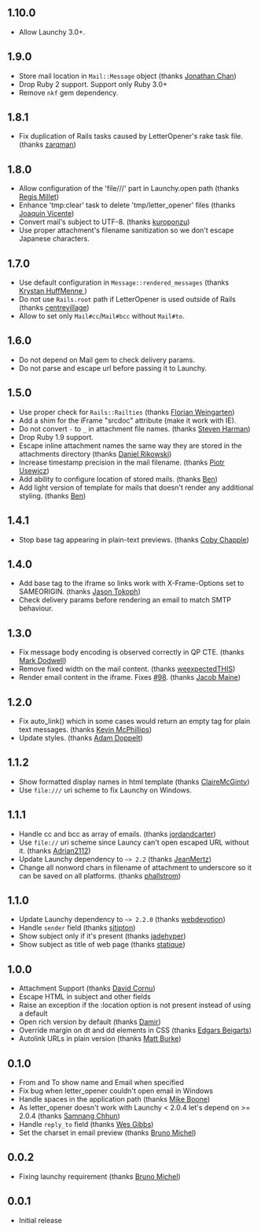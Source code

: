 ## 1.10.0 ##
  * Allow Launchy 3.0+.

## 1.9.0 ##
  * Store mail location in `Mail::Message` object (thanks [Jonathan Chan](https://github.com/jonmchan))
  * Drop Ruby 2 support. Support only Ruby 3.0+
  * Remove `nkf` gem dependency.

## 1.8.1 ##
 * Fix duplication of Rails tasks caused by LetterOpener's rake task file. (thanks [zarqman](https://github.com/zarqman))

## 1.8.0 ##
 * Allow configuration of the 'file///' part in Launchy.open path (thanks [
Regis Millet](https://github.com/Kulgar))
 * Enhance 'tmp:clear' task to delete 'tmp/letter_opener' files (thanks [Joaquín Vicente](https://github.com/wacko))
 * Convert mail's subject to UTF-8. (thanks [kuroponzu](https://github.com/kuroponzu))
 * Use proper attachment's filename sanitization so we don't escape Japanese characters.

## 1.7.0 ##
 * Use default configuration in `Message::rendered_messages` (thanks [Krystan HuffMenne
](https://github.com/gitKrystan))
 * Do not use `Rails.root` path if LetterOpener is used outside of Rails (thanks [centrevillage](https://github.com/centrevillage))
 * Allow to set only `Mail#cc`/`Mail#bcc` without `Mail#to`.

## 1.6.0 ##
 * Do not depend on Mail gem to check delivery params.
 * Do not parse and escape url before passing it to Launchy.

## 1.5.0 ##
 * Use proper check for `Rails::Railties` (thanks [Florian Weingarten](https://github.com/fw42))
 * Add a shim for the iFrame "srcdoc" attribute (make it work with IE).
 * Do not convert `-` to `_` in attachment file names. (thanks [Steven Harman](https://github.com/stevenharman))
 * Drop Ruby 1.9 support.
 * Escape inline attachment names the same way they are stored in the attachments directory (thanks [Daniel Rikowski](https://github.com/daniel-rikowski))
 * Increase timestamp precision in the mail filename. (thanks [Piotr Usewicz](https://github.com/pusewicz))
 * Add ability to configure location of stored mails. (thanks [Ben](https://github.com/beejamin))
 * Add light version of template for mails that doesn't render any additional styling. (thanks [Ben](https://github.com/beejamin))

## 1.4.1 ##
 * Stop base tag appearing in plain-text previews. (thanks [Coby Chapple](https://github.com/cobyism))

## 1.4.0 ##
 * Add base tag to the iframe so links work with X-Frame-Options set to SAMEORIGIN. (thanks [Jason Tokoph](https://github.com/jtokoph))
 * Check delivery params before rendering an email to match SMTP behaviour.

## 1.3.0 ##

 * Fix message body encoding is observed correctly in QP CTE. (thanks [Mark Dodwell](https://github.com/mkdynamic))
 * Remove fixed width on the mail content. (thanks [weexpectedTHIS](https://github.com/weexpectedTHIS))
 * Render email content in the iframe. Fixes [#98](https://github.com/ryanb/letter_opener/issues/98). (thanks [Jacob Maine](https://github.com/mainej))

## 1.2.0 ##

  * Fix auto_link() which in some cases would return an empty <a> tag for plain text messages. (thanks [Kevin McPhillips](https://github.com/kmcphillips))
  * Update styles. (thanks [Adam Doppelt](https://github.com/gurgeous))

## 1.1.2 ##

  * Show formatted display names in html template (thanks [ClaireMcGinty](https://github.com/ClaireMcGinty))
  * Use `file:///` uri scheme to fix Launchy on Windows.

## 1.1.1 ##

  * Handle cc and bcc as array of emails. (thanks [jordandcarter](https://github.com/jordandcarter))
  * Use `file://` uri scheme since Launcy can't open escaped URL without it. (thanks [Adrian2112](https://github.com/Adrian2112))
  * Update Launchy dependency to `~> 2.2` (thanks [JeanMertz](https://github.com/JeanMertz))
  * Change all nonword chars in filename of attachment to underscore so
    it can be saved on all platforms. (thanks [phallstrom](https://github.com/phallstrom))

## 1.1.0 ##

  * Update Launchy dependency to `~> 2.2.0` (thanks [webdevotion](https://github.com/webdevotion))
  * Handle `sender` field (thanks [sjtipton](https://github.com/sjtipton))
  * Show subject only if it's present (thanks [jadehyper](https://github.com/jadehyper))
  * Show subject as title of web page (thanks [statique](https://github.com/statique))

## 1.0.0 ##

  * Attachment Support (thanks [David Cornu](https://github.com/davidcornu))
  * Escape HTML in subject and other fields
  * Raise an exception if the :location option is not present instead of using a default
  * Open rich version by default (thanks [Damir](https://github.com/sidonath))
  * Override margin on dt and dd elements in CSS (thanks [Edgars Beigarts](https://github.com/ebeigarts))
  * Autolink URLs in plain version (thanks [Matt Burke](https://github.com/spraints))

## 0.1.0 ##

  * From and To show name and Email when specified
  * Fix bug when letter_opener couldn't open email in Windows
  * Handle spaces in the application path (thanks [Mike Boone](https://github.com/boone))
  * As letter_opener doesn't work with Launchy < 2.0.4 let's depend on >= 2.0.4 (thanks [Samnang Chhun](https://github.com/samnang))
  * Handle `reply_to` field (thanks [Wes Gibbs](https://github.com/wgibbs))
  * Set the charset in email preview (thanks [Bruno Michel](https://github.com/nono))

## 0.0.2 ##

  * Fixing launchy requirement (thanks [Bruno Michel](https://github.com/nono))

## 0.0.1 ##

  * Initial release
